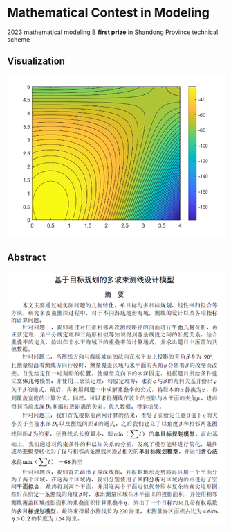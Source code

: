 # Mathematical Contest in Modeling
2023 mathematical modeling B **first prize** in Shandong Province technical scheme

## Visualization

![abstract](https://github.com/neverwinHao/mathematical/blob/main/img/figure1.png)

## Abstract

![abstract](https://github.com/neverwinHao/mathematical/blob/main/img/abstract.png)
